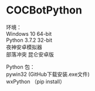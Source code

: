 # COCBotPython

环境：<br>
Windows 10 64-bit<br>
Python 3.7.2 32-bit<br>
夜神安卓模拟器<br>
部落冲突 昆仑安卓版<br>

Python 包：<br>
pywin32 (GitHub下载安装.exe文件)<br>
wxPython （pip install）<br>

